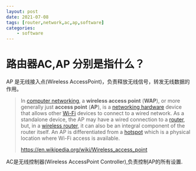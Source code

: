 ```yaml
---
layout: post
date: 2021-07-08
tags: [router,network,ac,ap,software]
categories:
    - software
---
```


# 路由器AC,AP 分别是指什么？

AP 是无线接入点(Wireless AccessPoint)，负责释放无线信号，转发无线数据的作用。

> In [computer networking](https://en.wikipedia.org/wiki/Computer_networking_device), 
> a **wireless access point** (**WAP**), or more generally just **access point** (**AP**), 
> is a [networking hardware](https://en.wikipedia.org/wiki/Networking_hardware) device that allows other [Wi-Fi](https://en.wikipedia.org/wiki/Wi-Fi) devices to connect to a wired network. 
> As a standalone device, the AP may have a wired connection to a [router](https://en.wikipedia.org/wiki/Router_(computing)), but, in a [wireless router](https://en.wikipedia.org/wiki/Wireless_router), it can also be an integral component of the router itself. 
> An AP is differentiated from a [hotspot](https://en.wikipedia.org/wiki/Hotspot_(Wi-Fi)) which is a physical location where Wi-Fi access is available.
> 
> https://en.wikipedia.org/wiki/Wireless_access_point

AC是无线控制器(Wireless AccessPoint Controller),负责控制AP的所有设置.



